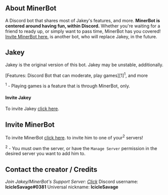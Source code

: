 ## **About MinerBot**

A Discord bot that shares most of Jakey's features, and more. **MinerBot is centered around having fun, within Discord.** Whether you're waiting for a friend to ready up, or simply want to pass time, MinerBot has you covered! [Invite MinerBot here.](#minerbot) is another bot, who will replace Jakey, in the future.

## Jakey
Jakey is the original version of this bot. Jakey may be unstable, additionally. 

[Features: Discord Bot that can moderate, play games][1]<sup>1</sup>, and more

<sup>1</sup> - Playing games is a feature that is through MinerBot, only.

#### Invite Jakey

To invite Jakey [click here](https://discord.com/oauth2/authorize/?permissions=1446378576&scope=bot&client_id=744692475788001342).

## Invite MinerBot

To invite MinerBot [click here](https://discord.com/oauth2/authorize?client_id=767055142544605194&scope=bot&permissions=1543892056). to invite him to one of your<sup>2</sup> servers!

<sup>2</sup> - You must own the server, or have the `Manage Server` permission in the desired server you want to add him to.






## Contact the creator / Credits
*Join Jakey/MinerBot's Support Server: [Click](https://discord.gg/fDM9ykmTwN)*
Discord username: **IcicleSavage#0381**
Universal nickname: **IcicleSavage**
